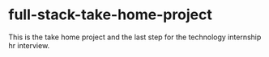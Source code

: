 # full-stack-take-home-project
This is the take home project and the last step for the technology internship hr interview.
